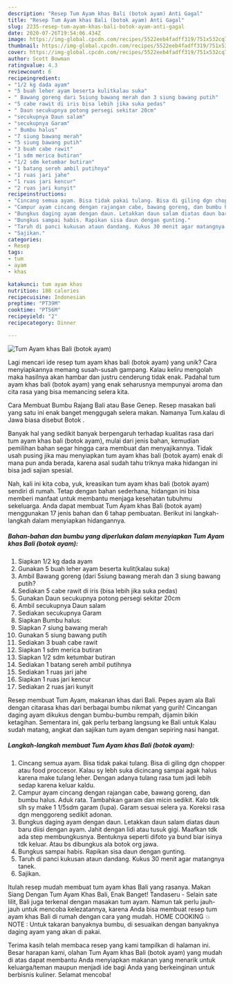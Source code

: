 ```yaml
---
description: "Resep Tum Ayam khas Bali (botok ayam) Anti Gagal"
title: "Resep Tum Ayam khas Bali (botok ayam) Anti Gagal"
slug: 2235-resep-tum-ayam-khas-bali-botok-ayam-anti-gagal
date: 2020-07-26T19:54:06.434Z
image: https://img-global.cpcdn.com/recipes/5522eeb4fadff319/751x532cq70/tum-ayam-khas-bali-botok-ayam-foto-resep-utama.jpg
thumbnail: https://img-global.cpcdn.com/recipes/5522eeb4fadff319/751x532cq70/tum-ayam-khas-bali-botok-ayam-foto-resep-utama.jpg
cover: https://img-global.cpcdn.com/recipes/5522eeb4fadff319/751x532cq70/tum-ayam-khas-bali-botok-ayam-foto-resep-utama.jpg
author: Scott Bowman
ratingvalue: 4.3
reviewcount: 6
recipeingredient:
- "1/2 kg dada ayam"
- "5 buah leher ayam beserta kulitkalau suka"
- " Bawang goreng dari 5siung bawang merah dan 3 siung bawang putih"
- "5 cabe rawit di iris bisa lebih jika suka pedas"
- " Daun secukupnya potong persegi sekitar 20cm"
- "secukupnya Daun salam"
- "secukupnya Garam"
- " Bumbu halus"
- "7 siung bawang merah"
- "5 siung bawang putih"
- "3 buah cabe rawit"
- "1 sdm merica butiran"
- "1/2 sdm ketumbar butiran"
- "1 batang sereh ambil putihnya"
- "1 ruas jari jahe"
- "1 ruas jari kencur"
- "2 ruas jari kunyit"
recipeinstructions:
- "Cincang semua ayam. Bisa tidak pakai tulang. Bisa di giling dgn chopper atau food proccesor. Kalau sy lebh suka dicincang sampai agak halus karena make tulang leher. Dengan adanya tulang rasa tum jadi lebih sedap karena keluar kaldu."
- "Campur ayam cincang dengan rajangan cabe, bawang goreng, dan bumbu halus. Aduk rata. Tambahkan garam dan micin sedikit. Kalo tdk slh sy make 1 1/5sdm garam (lupa). Garam sesuai selera ya. Koreksi rasa dgn menggoreng sedikit adonan."
- "Bungkus daging ayam dengan daun. Letakkan daun salam diatas daun baru diisi dengan ayam. Jahit dengan lidi atau tusuk gigi. Maafkan tdk ada step membungkusnya. Bentuknya seperti difoto ya bund biar isinya tdk keluar. Atau bs dibungkus ala botok org jawa."
- "Bungkus sampai habis. Rapikan sisa daun dengan gunting."
- "Taruh di panci kukusan ataun dandang. Kukus 30 menit agar matangnya tanek."
- "Sajikan."
categories:
- Resep
tags:
- tum
- ayam
- khas

katakunci: tum ayam khas 
nutrition: 188 calories
recipecuisine: Indonesian
preptime: "PT39M"
cooktime: "PT56M"
recipeyield: "2"
recipecategory: Dinner

---
```



![Tum Ayam khas Bali (botok ayam)](https://img-global.cpcdn.com/recipes/5522eeb4fadff319/751x532cq70/tum-ayam-khas-bali-botok-ayam-foto-resep-utama.jpg)

Lagi mencari ide resep tum ayam khas bali (botok ayam) yang unik? Cara menyiapkannya memang susah-susah gampang. Kalau keliru mengolah maka hasilnya akan hambar dan justru cenderung tidak enak. Padahal tum ayam khas bali (botok ayam) yang enak seharusnya mempunyai aroma dan cita rasa yang bisa memancing selera kita.

Cara Membuat Bumbu Rajang Bali atau Base Genep. Resep masakan bali yang satu ini enak banget menggugah selera makan. Namanya Tum.kalau di Jawa biasa disebut Botok .

Banyak hal yang sedikit banyak berpengaruh terhadap kualitas rasa dari tum ayam khas bali (botok ayam), mulai dari jenis bahan, kemudian pemilihan bahan segar hingga cara membuat dan menyajikannya. Tidak usah pusing jika mau menyiapkan tum ayam khas bali (botok ayam) enak di mana pun anda berada, karena asal sudah tahu triknya maka hidangan ini bisa jadi sajian spesial.


Nah, kali ini kita coba, yuk, kreasikan tum ayam khas bali (botok ayam) sendiri di rumah. Tetap dengan bahan sederhana, hidangan ini bisa memberi manfaat untuk membantu menjaga kesehatan tubuhmu sekeluarga. Anda dapat membuat Tum Ayam khas Bali (botok ayam) menggunakan 17 jenis bahan dan 6 tahap pembuatan. Berikut ini langkah-langkah dalam menyiapkan hidangannya.

<!--inarticleads1-->

##### Bahan-bahan dan bumbu yang diperlukan dalam menyiapkan Tum Ayam khas Bali (botok ayam):

1. Siapkan 1/2 kg dada ayam
1. Gunakan 5 buah leher ayam beserta kulit(kalau suka)
1. Ambil  Bawang goreng (dari 5siung bawang merah dan 3 siung bawang putih?
1. Sediakan 5 cabe rawit di iris (bisa lebih jika suka pedas)
1. Gunakan  Daun secukupnya potong persegi sekitar 20cm
1. Ambil secukupnya Daun salam
1. Sediakan secukupnya Garam
1. Siapkan  Bumbu halus:
1. Siapkan 7 siung bawang merah
1. Gunakan 5 siung bawang putih
1. Sediakan 3 buah cabe rawit
1. Siapkan 1 sdm merica butiran
1. Siapkan 1/2 sdm ketumbar butiran
1. Sediakan 1 batang sereh ambil putihnya
1. Sediakan 1 ruas jari jahe
1. Siapkan 1 ruas jari kencur
1. Sediakan 2 ruas jari kunyit


Resep membuat Tum Ayam, makanan khas dari Bali. Pepes ayam ala Bali dengan citarasa khas dari berbagai bumbu nikmat yang gurih! Cincangan daging ayam dikukus dengan bumbu-bumbu rempah, dijamin bikin ketagihan. Sementara ini, gak perlu terbang langsung ke Bali untuk Kalau sudah matang, angkat dan sajikan tum ayam dengan sepiring nasi hangat. 

<!--inarticleads2-->

##### Langkah-langkah membuat Tum Ayam khas Bali (botok ayam):

1. Cincang semua ayam. Bisa tidak pakai tulang. Bisa di giling dgn chopper atau food proccesor. Kalau sy lebh suka dicincang sampai agak halus karena make tulang leher. Dengan adanya tulang rasa tum jadi lebih sedap karena keluar kaldu.
1. Campur ayam cincang dengan rajangan cabe, bawang goreng, dan bumbu halus. Aduk rata. Tambahkan garam dan micin sedikit. Kalo tdk slh sy make 1 1/5sdm garam (lupa). Garam sesuai selera ya. Koreksi rasa dgn menggoreng sedikit adonan.
1. Bungkus daging ayam dengan daun. Letakkan daun salam diatas daun baru diisi dengan ayam. Jahit dengan lidi atau tusuk gigi. Maafkan tdk ada step membungkusnya. Bentuknya seperti difoto ya bund biar isinya tdk keluar. Atau bs dibungkus ala botok org jawa.
1. Bungkus sampai habis. Rapikan sisa daun dengan gunting.
1. Taruh di panci kukusan ataun dandang. Kukus 30 menit agar matangnya tanek.
1. Sajikan.


Itulah resep mudah membuat tum ayam khas Bali yang rasanya. Makan Siang Dengan Tum Ayam Khas Bali, Enak Banget! Tandaseru - Selain sate lilit, Bali juga terkenal dengan masakan tum ayam. Namun tak perlu jauh-jauh untuk mencoba kelezatannya, karena Anda bisa membuat resep tum ayam khas Bali di rumah dengan cara yang mudah. HOME COOKING 💥NOTE : Untuk takaran banyaknya bumbu, di sesuaikan dengan banyaknya daging ayam yang akan di pakai. 

Terima kasih telah membaca resep yang kami tampilkan di halaman ini. Besar harapan kami, olahan Tum Ayam khas Bali (botok ayam) yang mudah di atas dapat membantu Anda menyiapkan makanan yang menarik untuk keluarga/teman maupun menjadi ide bagi Anda yang berkeinginan untuk berbisnis kuliner. Selamat mencoba!

